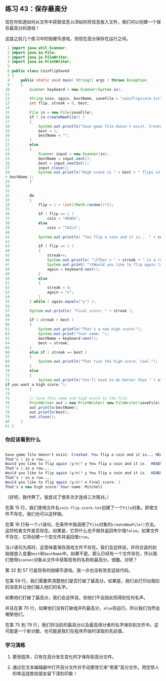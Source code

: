 ## 练习 43：保存最高分

现在你知道如何从文件中获取信息*以及*如何将信息放入文件，我们可以创建一个保存最高分的游戏！

这是之前几个练习中的抛硬币游戏，但现在高分保存在运行之间。

```java
 1 import java.util.Scanner;
 2 import java.io.File;
 3 import java.io.FileWriter;
 4 import java.io.PrintWriter;
 5 
 6 public class CoinFlipSaved
 7 {
 8     public static void main( String[] args ) throws Exception
 9     {
10         Scanner keyboard = new Scanner(System.in);
11 
12         String coin, again, bestName, saveFile = "coin­flip­score.txt";
13         int flip, streak = 0, best;
14 
15         File in = new File(saveFile);
16         if ( in.createNewFile() )
17         {
18             System.out.println("Save game file doesn't exist. Created.");
19             best = ­1;
20             bestName = "";
21         }
22         else
23         {
24             Scanner input = new Scanner(in);
25             bestName = input.next();
26             best = input.nextInt();
27             input.close();
28             System.out.println("High score is " + best + " flips in a row by "
+ bestName );
29         }
30 
31 
32         do
33         {
34             flip = 1 + (int)(Math.random()*2);
35 
36             if ( flip == 1 )
37                 coin = "HEADS";
38             else
39                 coin = "TAILS";
40 
41             System.out.println( "You flip a coin and it is... " + coin );
42 
43             if ( flip == 1 )
44             {
45                 streak++;
46                 System.out.println( "\tThat's " + streak + " in a row...." );
47                 System.out.print( "\tWould you like to flip again (y/n)? " );
48                 again = keyboard.next();
49             }
50             else
51             {
52                 streak = 0;
53                 again = "n";
54             }
55         } while ( again.equals("y") );
56 
57         System.out.println( "Final score: " + streak );
58 
59         if ( streak > best )
60         {
61             System.out.println("That's a new high score!");
62             System.out.print("Your name: ");
63             bestName = keyboard.next();
64             best = streak;
65         }
66         else if ( streak == best )
67         {
68             System.out.println("That ties the high score. Cool.");
69         }
70         else
71         {
72             System.out.println("You'll have to do better than " + streak + " 
if you want a high score.");
73         }
74 
75         // Save this name and high score to the file.
76         PrintWriter out = new PrintWriter( new FileWriter(saveFile) );
77         out.println(bestName);
78         out.println(best);
79         out.close();
80     }
81 }
```

### 你应该看到什么

```java

Save game file doesn't exist. Created. You flip a coin and it is... HEADS
That's 1 in a row....
Would you like to flip again (y/n)? y You flip a coin and it is.  HEADS
That's 2 in a row....
Would you like to flip again (y/n)? y You flip a coin and it is.  HEADS
That's 3 in a row....
Would you like to flip again (y/n)? n Final score: 3
That's a new high score! Your name: Mitchell
```

（好吧，我作弊了。我尝试了很多次才连续三次猜对。）

在第 15 行，我们使用文件名`coin-flip-score.txt`创建了一个`File`对象。即使文件不存在，我们也可以这样做。

在第 16 行有一个`if`语句，在条件中我调用了`File`对象的`createNewFile()`方法。这将检查文件是否存在。如果是，它将什么也不做并返回布尔值`false`。如果文件不存在，它将创建一个空文件并返回值`true`。

当`if`语句为真时，这意味着保存游戏文件不存在。我们会这样说，并将合适的初始值放入变量`best`和`bestName`中。如果不是，那么已经有一个文件存在，所以我们使用`Scanner`对象从文件中获取现有的名称和最高分。很酷，对吧？

第 32 到 57 行是现有的抛硬币游戏。我一点也没有改变这段代码。

在第 59 行，我们需要弄清楚他们是否打破了最高分。如果是，我们会打印出相应的消息并让他们输入他们的名字。

如果他们打破了最高分，我们会这样说，但他们不会因此而得到任何名声。

并且在第 70 行，如果他们没有打破或并列最高分，`else`将运行。所以我们当然会嘲笑他们。

在第 75 到 79 行，我们将当前的最高分以及最高得分者的名字保存到文件中。这可能是一个新分数，也可能是我们在程序开始时读取的先前值。

### 学习演练

1.  更改程序，只有在高分发生变化时才保存到高分文件。

1.  通过在文本编辑器中打开高分文件并手动更改它来“黑客”高分文件。用您惊人的幸运连胜给朋友留下深刻印象！


